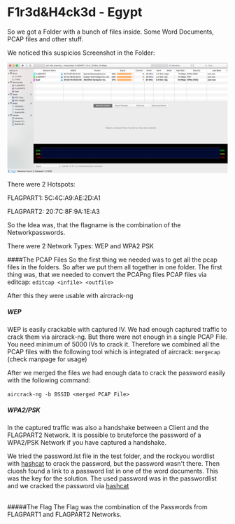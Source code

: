 # F1r3d&H4ck3d - Egypt

So we got a Folder with a bunch of files inside.
Some Word Documents, PCAP files and other stuff.

We noticed this suspicios Screenshot in the Folder:

![found screen](work.png)

There were 2 Hotspots:

FLAGPART1: 5C:4C:A9:AE:2D:A1

FLAGPART2: 20:7C:8F:9A:1E:A3

So the Idea was, that the flagname is the combination of the Networkpasswords.

There were 2 Network Types: WEP and WPA2 PSK

####The PCAP Files
So the first thing we needed was to get all the pcap files in the folders.
So after we put them all together in one folder.
The first thing was, that we needed to convert the PCAPng files PCAP files via editcap:
`editcap <infile> <outfile>`

After this they were usable with aircrack-ng


##### WEP

WEP is easily crackable with captured IV. We had enough captured traffic to crack them via aircrack-ng.
But there were not enough in a single PCAP File. You need minimum of 5000 IVs to crack it.
Therefore we combined all the PCAP files with the following tool which is integrated of aircrack: `mergecap` (check manpage for usage)

After we merged the files we had enough data to crack the password easily with the following command:

`aircrack-ng -b BSSID <merged PCAP File>`

##### WPA2/PSK

In the captured traffic was also a handshake between a Client and the FLAGPART2 Network.
It is possible to bruteforce the password of a WPA2/PSK Network if you have captured a handshake.

We tried the password.lst file in the test folder, and the rockyou wordlist with [hashcat](https://hashcat.net/hashcat/) to crack the password, but the password wasn't there.
Then cluosh found a link to a password list in one of the word documents.
This was the key for the solution. The used password was in the passwordlist and we cracked the password via [hashcat](https://hashcat.net/hashcat/)

<br />
#####The Flag
The Flag was the combination of the Passwords from FLAGPART1 and FLAGPART2 Networks.

